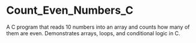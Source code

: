 # Count_Even_Numbers_C
A C program that reads 10 numbers into an array and counts how many of them are even. Demonstrates arrays, loops, and conditional logic in C.
